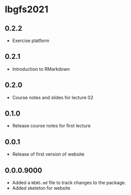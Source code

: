 # lbgfs2021 

## 0.2.2

* Exercise platform

## 0.2.1

* Introduction to RMarkdown 

## 0.2.0

* Course notes and slides for lecture 02 

## 0.1.0

* Release course notes for first lecture


## 0.0.1

* Release of first version of website

## 0.0.0.9000

* Added a `NEWS.md` file to track changes to the package.
* Added skeleton for website

